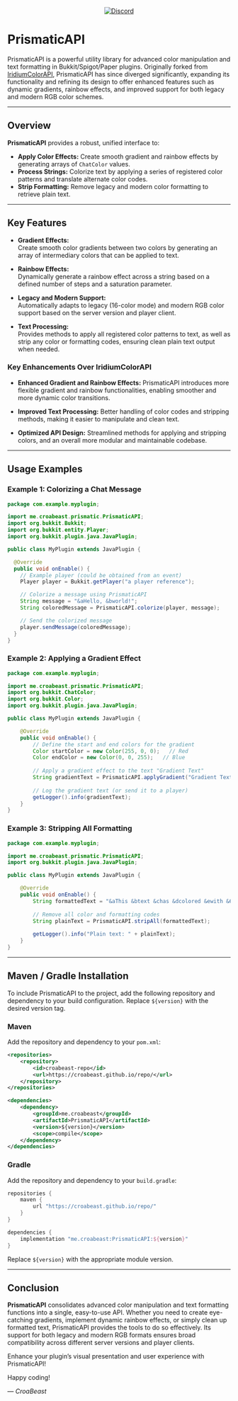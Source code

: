 <p align="center">
    <a href="https://discord.com/invite/gzzhVqgy3b" alt="Support Server">
        <img alt="Discord" src="https://img.shields.io/discord/826555143398752286?style=for-the-badge&logo=discord&label=Support%20Server&color=635aea">
    </a>
</p>

# PrismaticAPI

PrismaticAPI is a powerful utility library for advanced color manipulation and text formatting in Bukkit/Spigot/Paper plugins. Originally forked from [IridiumColorAPI](https://github.com/IridiumLLC/IridiumColorAPI), PrismaticAPI has since diverged significantly, expanding its functionality and refining its design to offer enhanced features such as dynamic gradients, rainbow effects, and improved support for both legacy and modern RGB color schemes.

---

## Overview

**PrismaticAPI** provides a robust, unified interface to:
- **Apply Color Effects:** Create smooth gradient and rainbow effects by generating arrays of `ChatColor` values.
- **Process Strings:** Colorize text by applying a series of registered color patterns and translate alternate color codes.
- **Strip Formatting:** Remove legacy and modern color formatting to retrieve plain text.

---

## Key Features

- **Gradient Effects:**  
  Create smooth color gradients between two colors by generating an array of intermediary colors that can be applied to text.

- **Rainbow Effects:**  
  Dynamically generate a rainbow effect across a string based on a defined number of steps and a saturation parameter.

- **Legacy and Modern Support:**  
  Automatically adapts to legacy (16-color mode) and modern RGB color support based on the server version and player client.

- **Text Processing:**  
  Provides methods to apply all registered color patterns to text, as well as strip any color or formatting codes, ensuring clean plain text output when needed.

### Key Enhancements Over IridiumColorAPI

- **Enhanced Gradient and Rainbow Effects:** 
  PrismaticAPI introduces more flexible gradient and rainbow functionalities, enabling smoother and more dynamic color transitions.
  
- **Improved Text Processing:**
  Better handling of color codes and stripping methods, making it easier to manipulate and clean text.
  
- **Optimized API Design:** 
  Streamlined methods for applying and stripping colors, and an overall more modular and maintainable codebase.

---

## Usage Examples

### Example 1: Colorizing a Chat Message

```java
package com.example.myplugin;

import me.croabeast.prismatic.PrismaticAPI;
import org.bukkit.Bukkit;
import org.bukkit.entity.Player;
import org.bukkit.plugin.java.JavaPlugin;

public class MyPlugin extends JavaPlugin {

  @Override
  public void onEnable() {
    // Example player (could be obtained from an event)
    Player player = Bukkit.getPlayer("a player reference");

    // Colorize a message using PrismaticAPI
    String message = "&aHello, &bworld!";
    String coloredMessage = PrismaticAPI.colorize(player, message);

    // Send the colorized message
    player.sendMessage(coloredMessage);
  }
}
```

### Example 2: Applying a Gradient Effect

```java
package com.example.myplugin;

import me.croabeast.prismatic.PrismaticAPI;
import org.bukkit.ChatColor;
import org.bukkit.Color;
import org.bukkit.plugin.java.JavaPlugin;

public class MyPlugin extends JavaPlugin {

    @Override
    public void onEnable() {
        // Define the start and end colors for the gradient
        Color startColor = new Color(255, 0, 0);   // Red
        Color endColor = new Color(0, 0, 255);   // Blue
        
        // Apply a gradient effect to the text "Gradient Text"
        String gradientText = PrismaticAPI.applyGradient("Gradient Text", startColor, endColor, false);
        
        // Log the gradient text (or send it to a player)
        getLogger().info(gradientText);
    }
}
```

### Example 3: Stripping All Formatting

```java
package com.example.myplugin;

import me.croabeast.prismatic.PrismaticAPI;
import org.bukkit.plugin.java.JavaPlugin;

public class MyPlugin extends JavaPlugin {

    @Override
    public void onEnable() {
        String formattedText = "&aThis &btext &chas &dcolored &ewith &6codes";
        
        // Remove all color and formatting codes
        String plainText = PrismaticAPI.stripAll(formattedText);
        
        getLogger().info("Plain text: " + plainText);
    }
}
```

---

## Maven / Gradle Installation

To include PrismaticAPI to the project, add the following repository and dependency to your build configuration. Replace `${version}` with the desired version tag.

### Maven

Add the repository and dependency to your `pom.xml`:

```xml
<repositories>
    <repository>
        <id>croabeast-repo</id>
        <url>https://croabeast.github.io/repo/</url>
    </repository>
</repositories>

<dependencies>
    <dependency>
        <groupId>me.croabeast</groupId>
        <artifactId>PrismaticAPI</artifactId>
        <version>${version}</version>
        <scope>compile</scope>
    </dependency>
</dependencies>
```

### Gradle

Add the repository and dependency to your `build.gradle`:

```groovy
repositories {
    maven {
        url "https://croabeast.github.io/repo/"
    }
}

dependencies {
    implementation "me.croabeast:PrismaticAPI:${version}"
}
```

Replace `${version}` with the appropriate module version.

---

## Conclusion

**PrismaticAPI** consolidates advanced color manipulation and text formatting functions into a single, easy-to-use API. Whether you need to create eye-catching gradients, implement dynamic rainbow effects, or simply clean up formatted text, PrismaticAPI provides the tools to do so effectively. Its support for both legacy and modern RGB formats ensures broad compatibility across different server versions and player clients.

Enhance your plugin’s visual presentation and user experience with PrismaticAPI!

Happy coding!

— *CroaBeast*
